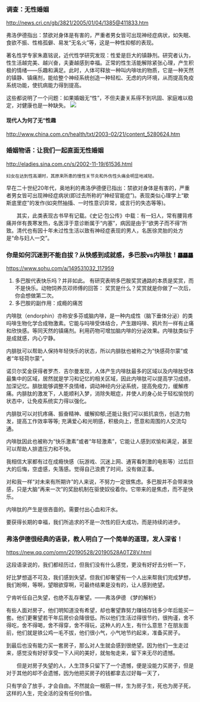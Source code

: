 ### 调查：无性婚姻
http://news.cri.cn/gb/3821/2005/01/04/1385@411833.htm

弗洛伊德指出：禁欲对身体是有害的，严重者男女皆可出现神经症病状，如失眠、食欲不振、性格孤僻、易发“无名火”等，这是一种性抑郁的表现。

  著名性学专家朱嘉铭说，近代性学研究发现：性爱是巨大的镇静剂。研究者认为，性生活越完美、越兴奋，夫妻越感到幸福。正常的性生活能解除紧张心理，产生积极的情绪——乐趣和满足。此时，人体可释放一种叫内啡呔的物质，它是一种天然的镇静、镇痛剂，能给整个神经系统创造一种轻松、无虑的内环境，从而提高免疫系统功能，使抗病能力得到提高。

这些都说明了一个问题：如果婚姻无“性”，不但夫妻关系得不到巩固、家庭难以稳定，对健康也是一种缺失。
![](https://inews.gtimg.com/newsapp_bt/0/9134489553/640)

#### 现代人为何了无“性趣
http://www.china.com.cn/health/txt/2003-02/21/content_5280624.htm

### 婚姻物语：让我们一起直面无性婚姻
http://eladies.sina.com.cn/s/2002-11-19/61536.html

`妇女在达到性高潮时，其原来所患的慢性关节炎和外伤性头痛会明显地减轻。`

早在二十世纪20年代，奥地利的弗洛伊德便已指出：禁欲对身体是有害的，严重者男女皆可出现神经症病状(即过去所称的“神经官能症”)。表现类似心理学上“歇斯底里症”的发作(如突然抽搐、一时性意识异常，或言行的失态等等)。

　　其实，此类表现古书早有记载。《史记·包公传》中载：有一妇人，常有腰背疼痛并伴有畏寒发热，名医淳于意诊断属于“内塞”，病因是由于“欲男子而不得”所致。清代也有因十年未过性生活以致有神经症表现的男人，名医徐灵胎的处方是“命与妇人一交”。

### 你是如何沉迷到不能自拔？从快感到成就感，多巴胺vs内啡肽！`龘龘龘`
https://www.sohu.com/a/149531032_117959
1. 多巴胺代表快乐吗？并非如此。
有研究表明多巴胺奖赏通路的本质是奖赏，而不是快乐。动物饲养员邓师傅的回答：
奖赏是什么？奖赏就是你做了一次后，你会想做第二次。
2. 多巴胺的副作用：成瘾的痛苦

内啡肽（endorphin）亦称安多芬或脑内啡，是一种内成性（脑下垂体分泌）的类吗啡生物化学合成物激素。它能与吗啡受体结合，产生跟吗啡、鸦片剂一样有止痛和欣快感。等同天然的镇痛剂。利用药物可增加脑内啡的分泌效果。内啡肽类似于是成就感，内心宁静。

内腓肽可以帮助人保持年轻快乐的状态，所以内腓肽也被称之为“快感荷尔蒙”或者“年轻荷尔蒙”。

诺贝尔奖金获得者罗杰．吉尔曼发现，人体产生内啡肽最多的区域以及内啡肽受体最集中的区域，居然就是学习和记忆的相关区域，因此内啡肽可以提高学习成绩，加深记忆。腓肽能够调整不良情绪，调动神经内分泌系统，提高免疫力，缓解疼痛。内腓肽的激发下，人能顺利入梦，消除失眠症，并使人的身心处于轻松愉悦的状态中，让免疫系统实力得以强化。

内腓肽可以对抗疼痛、振奋精神、缓解抑郁;还能让我们可以抵抗哀伤，创造力勃发，提高工作效率等等; 充满爱心和光明感，积极向上，愿意和周围的人交流勾通。

内啡肽因此也被称为“快乐激素”或者“年轻激素”，它能让人感到欢愉和满足，甚至可以帮助人排遣压力和不快。

我相信大家都有过在成瘾快感（玩游戏、沉迷上网、通宵看刺激的电影等）过后巨大的后悔，空虚感，失落感。觉得自己浪费了时间，没有做正事。

对和我一样“对未来有所期许”的人来说，不努力一定很焦虑。多巴胺并不会带来快感，只是大脑“再来一次”的奖励机制在驱使奴役着你。它带来的是焦虑，而不是快乐。

内啡肽的产生是很吝啬的。需要付出心血和汗水。

要获得长期的幸福，我们所追求的不是一次性的巨大成功，而是持续的进步。

### 弗洛伊德很经典的语录，教人明白了一个简单的道理，发人深省！
https://new.qq.com/omn/20190528/20190528A0TZ8V.html

这段语录说的，我们都经历过，但我们没有什么感觉，更没有好好去分析一下，

好比梦想遥不可及，我们感到失望。但我们却奢望有一个人出来帮我们完成梦想，我们盼啊，等啊，望眼欲穿啊，可最终结果是没有的，让人感到绝望。

宁肯听任自己失望，也绝不乱存奢望。——弗洛伊德 《梦的解析》

有些人面对房子，他们明知道没有希望，却也奢望靠努力赚钱存钱多少年后能买一套。他们更奢望若干年后房价会降很低。所以他们生活过得很节约，很拘谨，舍不得吃，舍不得喝，舍不得穿，舍不得玩，这种人的人生，有什么意思？在朋友面前，他们就是铁公鸡一毛不拔，他们很小气，小气地节约起来，准备买房子。

到最后也没有能力买一套房子，那么对人生就会感到很绝望。因为他们一生走过来，感觉没有好好享受一下人间的美好，就匆匆走来，留下来无尽的遗憾。

　　但是对房子失望的人，人生顶多只留下了一个遗憾，便是没能力买房子，但是对于其他的却不会遗憾，因为他把买房子的钱都拿去过好每一天了，

只有学会了放手，才会自由。不然就会一根筋一样，生为房子生，死也为房子死，这样的人生，完全活的没有任何价值。
